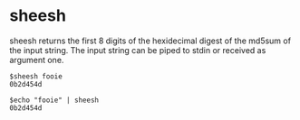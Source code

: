 # sheesh

sheesh returns the first 8 digits of the hexidecimal digest of the md5sum of the input string.  The input string can be piped to stdin or received as argument one.


    $sheesh fooie
    0b2d454d

    $echo "fooie" | sheesh
    0b2d454d
